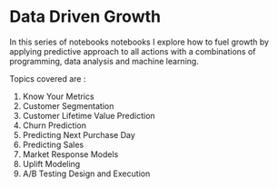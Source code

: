 # Data Driven Growth

In this series of notebooks notebooks I explore how to fuel growth by applying predictive approach to all actions with a combinations of programming, data analysis and machine learning.

Topics covered are :
1. Know Your Metrics
1. Customer Segmentation
1. Customer Lifetime Value Prediction
1. Churn Prediction
1. Predicting Next Purchase Day
1. Predicting Sales
1. Market Response Models
1. Uplift Modeling
1. A/B Testing Design and Execution






























